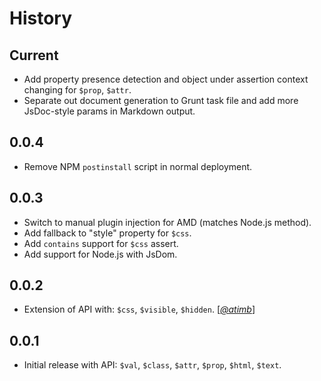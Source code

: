 History
=======

## Current

* Add property presence detection and object under assertion context changing
  for `$prop`, `$attr`.
* Separate out document generation to Grunt task file and add more JsDoc-style
  params in Markdown output.

## 0.0.4

* Remove NPM `postinstall` script in normal deployment.

## 0.0.3

* Switch to manual plugin injection for AMD (matches Node.js method).
* Add fallback to "style" property for `$css`.
* Add `contains` support for `$css` assert.
* Add support for Node.js with JsDom.

## 0.0.2

* Extension of API with: `$css`, `$visible`, `$hidden`. [*[@atimb][]*]

## 0.0.1

* Initial release with API: `$val`, `$class`, `$attr`, `$prop`, `$html`,
  `$text`.

[@atimb]: https://github.com/atimb
[@ryan-roemer]: https://github.com/ryan-roemer
